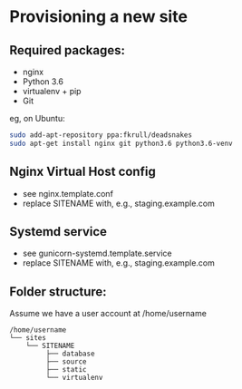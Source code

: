 Provisioning a new site
=======================

## Required packages:

* nginx
* Python 3.6
* virtualenv + pip
* Git

eg, on Ubuntu:

```bash
sudo add-apt-repository ppa:fkrull/deadsnakes
sudo apt-get install nginx git python3.6 python3.6-venv
```

## Nginx Virtual Host config

* see nginx.template.conf
* replace SITENAME with, e.g., staging.example.com

## Systemd service

* see gunicorn-systemd.template.service
* replace SITENAME with, e.g., staging.example.com

## Folder structure:
Assume we have a user account at /home/username

```
/home/username
└── sites
    └── SITENAME
         ├── database
         ├── source
         ├── static
         └── virtualenv
```